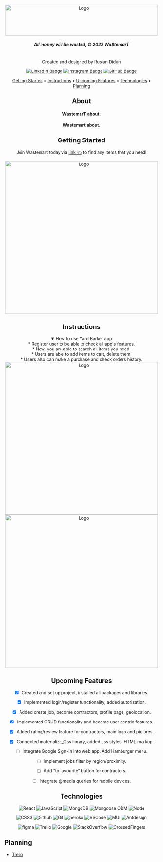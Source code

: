 <div align = "center">
 
 <a>[<img src="https://i.imgur.com/JZpQGTP.png" alt="Logo" width="500" height="100">](https://mern-ecommerse-project.herokuapp.com/)
 </a>
  
##### All money will be wasted, © 2022 Wa$temarT
</br>

<div id="description" align="center">
 Created and designed by Ruslan Didun

[![LinkedIn Badge](https://img.shields.io/badge/-RuslanDidun-blue?style=flat&logo=Linkedin&logoColor=black)](https://www.linkedin.com/in/ruslan-didun/)
[![Instagram Badge](https://img.shields.io/badge/-wanderlust_unlimited-skyblue?style=flat&logo=Instagram&logoColor=black)](https://www.instagram.com/wanderlust_unlimited_/)
[![GitHub Badge](https://img.shields.io/badge/-RuslanDidun-junglegreen?style=flat&logo=GitHub&logoColor=black)](https://github.com/RuslanDidun)

<p align="center">
  <a href="#getting-started">Getting Started</a> •
  <a href="#instructions">Instructions</a> •
  <a href="#upcoming-features">Upcoming Features</a> •
  <a href="#technologies">Technologies</a> •
  <a href="#planning">Planning</a>
</p>


## About
#### WastemarT  about.
 
#### Wastemart about.

## Getting Started
Join Wastemart today via [link 👈](https://mern-ecommerse-project.herokuapp.com/) 
to find any items that you need!

<img src="https://i.imgur.com/WzjbO0a.png" alt="Logo" width="500" height="500">


## Instructions
<details open>
  <summary>How to use Yard Barker app</summary>
    <div>* Register user to be able to check all app's features.</div>
    <div>* Now, you are able to search all items you need.</div>
    <div>* Users are able to add items to cart, delete them.  </div>
    <div>* Users also can make a purchase and check orders history.</div>
</details>

<img src="https://i.imgur.com/WzjbO0a.png" alt="Logo" width="500" height="500">
<img src="https://i.imgur.com/vsdvXSw.png" alt="Logo" width="500" height="500">


## Upcoming Features

- [x] Created and set up project, installed all packages and libraries.
- [x] Implemented login/register functionality,  added autorization.
- [x] Added create job, become contractors, profile page, geolocation.
- [x] Implemented CRUD functionality and become user centric features.
- [x] Added rating/review feature for contractors, main logo and pictures.
- [x] Connected materialize_Css library, added css styles, HTML markup.
- [ ] Integrate Google Sign-In into web app. Add Hamburger menu.
- [ ] Implement jobs filter by region/proximity.
- [ ] Add "to favourite" button for contractors.
- [ ] Integrate @media queries for mobile devices.



## Technologies  
![React](https://img.shields.io/badge/-React-05122A?style=flat&logo=React)
![JavaScript](https://img.shields.io/badge/-JavaScript-05122A?style=flat&logo=javascript)
![MongoDB](https://img.shields.io/badge/-MongoDB-05122A?style=flat&logo=mongodb)
![Mongoose ODM](https://img.shields.io/badge/-Mongoose_ODM-05122A?style=flat&logo=mongodb)
![Node](https://img.shields.io/badge/-Node.js-05122A?style=flat&logo=node.js)

![CSS3](https://img.shields.io/badge/-CSS-05122A?style=flat&logo=css3)
![Github](https://img.shields.io/badge/-GitHub-05122A?style=flat&logo=github)
![Git](https://img.shields.io/badge/-Git-05122A?style=flat&logo=git)
![heroku](https://img.shields.io/badge/-Heroku-05122A?style=flat&logo=Heroku)
![VSCode](https://img.shields.io/badge/-VS_Code-05122A?style=flat&logo=visualstudio)
![MUI](https://img.shields.io/badge/-MUI-05122A?style=flat&logo=MUI)
![Antdesign](https://img.shields.io/badge/-Antdesign-05122A?style=flat&logo=Antdesign)

![figma](https://img.shields.io/badge/-Figma-05122A?style=flat&logo=Figma)
![Trello](https://img.shields.io/badge/-Trello-05122A?style=flat&logo=trello)
![Google](https://img.shields.io/badge/-Google-05122A?style=flat&logo=Google)
![StackOverflow](https://img.shields.io/badge/-StackOverflow-05122A?style=flat&logo=StackOverflow)
![CrossedFingers](https://img.shields.io/badge/-CrossedFingers-05122A?style=flat&logo=CrossedFingers)

<div align=left>
  
## Planning
* [Trello](https://trello.com/b/WvB3iA7Z/mern-stack-project)
